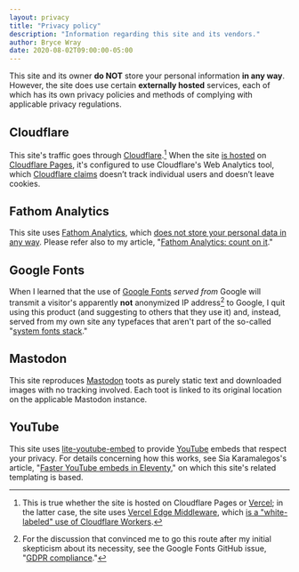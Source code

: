 ```yaml
---
layout: privacy
title: "Privacy policy"
description: "Information regarding this site and its vendors."
author: Bryce Wray
date: 2020-08-02T09:00:00-05:00
---
```


This site and its owner **do NOT** store your personal information **in any way**. However, the site does use certain **externally hosted** services, each of which has its own privacy policies and methods of complying with applicable privacy regulations.

## Cloudflare

This site's traffic goes through [Cloudflare](https://cloudflare.com).[^VMW] When the site [is hosted](/about/#footer-info) on [Cloudflare Pages](https://pages.cloudflare.com), it's configured to use Cloudflare's Web Analytics tool, which [Cloudflare claims](https://blog.cloudflare.com/privacy-first-web-analytics/) doesn’t track individual users and doesn’t leave cookies.

[^VMW]: This is true whether the site is hosted on Cloudflare Pages or [Vercel](https://vercel.com); in the latter case, the site uses [Vercel Edge Middleware](https://vercel.com/docs/concepts/functions/edge-middleware), which [is a "white-labeled" use of Cloudflare Workers](https://news.ycombinator.com/item?id=29003514).

## Fathom Analytics

This site uses [Fathom Analytics](https://usefathom.com), which [does not store your personal data in any way](https://usefathom.com/blog/anonymization). Please refer also to my article, "[Fathom Analytics: count on it](/posts/2020/06/fathom-analytics-count-on-it/)."

## Google Fonts

When I learned that the use of [Google Fonts](https://fonts.google.com) *served from* Google will transmit a visitor's apparently **not** anonymized IP address[^Issue1495] to Google, I quit using this product (and suggesting to others that they use it) and, instead, served from my own site any typefaces that aren't part of the so-called "[system fonts stack](/posts/2018/10/web-typography-part-2/)."

[^Issue1495]: For the discussion that convinced me to go this route after my initial skepticism about its necessity, see the Google Fonts GitHub issue, "[GDPR compliance](https://github.com/google/fonts/issues/1495)."

## Mastodon

This site reproduces [Mastodon](https://join.mastodon.org) toots as purely static text and downloaded images with no tracking involved. Each toot is linked to its original location on the applicable Mastodon instance.

## YouTube

This site uses [lite-youtube-embed](https://github.com/paulirish/lite-youtube-embed) to provide [YouTube](https://youtube.com) embeds that respect your privacy. For details concerning how this works, see Sia Karamalegos's article, "[Faster YouTube embeds in Eleventy](https://sia.codes/posts/lite-youtube-embed-eleventy/)," on which this site's related templating is based.
